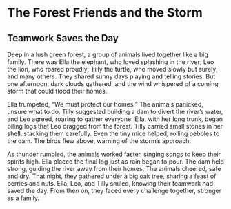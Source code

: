# The Forest Friends and the Storm
## Teamwork Saves the Day

Deep in a lush green forest, a group of animals lived together like a big family. There was Ella the elephant, who loved splashing in the river; Leo the lion, who roared proudly; Tilly the turtle, who moved slowly but surely; and many others. They shared sunny days playing and telling stories. But one afternoon, dark clouds gathered, and the wind whispered of a coming storm that could flood their homes.

Ella trumpeted, “We must protect our homes!” The animals panicked, unsure what to do. Tilly suggested building a dam to divert the river’s water, and Leo agreed, roaring to gather everyone. Ella, with her long trunk, began piling logs that Leo dragged from the forest. Tilly carried small stones in her shell, stacking them carefully. Even the tiny mice helped, rolling pebbles to the dam. The birds flew above, warning of the storm’s approach.

As thunder rumbled, the animals worked faster, singing songs to keep their spirits high. Ella placed the final log just as rain began to pour. The dam held strong, guiding the river away from their homes. The animals cheered, safe and dry. That night, they gathered under a big oak tree, sharing a feast of berries and nuts. Ella, Leo, and Tilly smiled, knowing their teamwork had saved the day. From then on, they faced every challenge together, stronger as a family.
